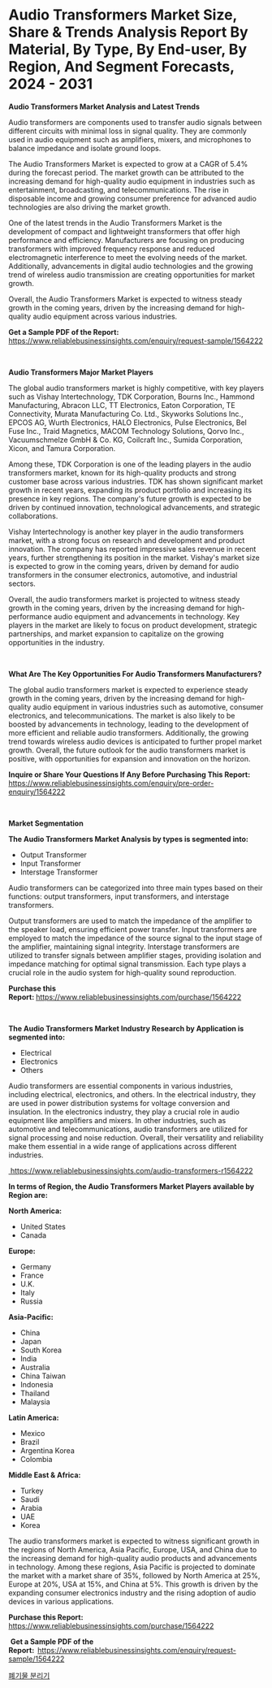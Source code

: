 <p><h1>Audio Transformers Market Size, Share & Trends Analysis Report By Material, By Type, By End-user, By Region, And Segment Forecasts, 2024 - 2031</h1></p><p><strong>Audio Transformers Market Analysis and Latest Trends</strong></p>
<p><p>Audio transformers are components used to transfer audio signals between different circuits with minimal loss in signal quality. They are commonly used in audio equipment such as amplifiers, mixers, and microphones to balance impedance and isolate ground loops.</p><p>The Audio Transformers Market is expected to grow at a CAGR of 5.4% during the forecast period. The market growth can be attributed to the increasing demand for high-quality audio equipment in industries such as entertainment, broadcasting, and telecommunications. The rise in disposable income and growing consumer preference for advanced audio technologies are also driving the market growth.</p><p>One of the latest trends in the Audio Transformers Market is the development of compact and lightweight transformers that offer high performance and efficiency. Manufacturers are focusing on producing transformers with improved frequency response and reduced electromagnetic interference to meet the evolving needs of the market. Additionally, advancements in digital audio technologies and the growing trend of wireless audio transmission are creating opportunities for market growth.</p><p>Overall, the Audio Transformers Market is expected to witness steady growth in the coming years, driven by the increasing demand for high-quality audio equipment across various industries.</p></p>
<p><strong>Get a Sample PDF of the Report:&nbsp;</strong> <a href="https://www.reliablebusinessinsights.com/enquiry/request-sample/1564222">https://www.reliablebusinessinsights.com/enquiry/request-sample/1564222</a></p>
<p>&nbsp;</p>
<p><strong>Audio Transformers Major Market Players</strong></p>
<p><p>The global audio transformers market is highly competitive, with key players such as Vishay Intertechnology, TDK Corporation, Bourns Inc., Hammond Manufacturing, Abracon LLC, TT Electronics, Eaton Corporation, TE Connectivity, Murata Manufacturing Co. Ltd., Skyworks Solutions Inc., EPCOS AG, Wurth Electronics, HALO Electronics, Pulse Electronics, Bel Fuse Inc., Traid Magnetics, MACOM Technology Solutions, Qorvo Inc., Vacuumschmelze GmbH & Co. KG, Coilcraft Inc., Sumida Corporation, Xicon, and Tamura Corporation.</p><p>Among these, TDK Corporation is one of the leading players in the audio transformers market, known for its high-quality products and strong customer base across various industries. TDK has shown significant market growth in recent years, expanding its product portfolio and increasing its presence in key regions. The company's future growth is expected to be driven by continued innovation, technological advancements, and strategic collaborations.</p><p>Vishay Intertechnology is another key player in the audio transformers market, with a strong focus on research and development and product innovation. The company has reported impressive sales revenue in recent years, further strengthening its position in the market. Vishay's market size is expected to grow in the coming years, driven by demand for audio transformers in the consumer electronics, automotive, and industrial sectors.</p><p>Overall, the audio transformers market is projected to witness steady growth in the coming years, driven by the increasing demand for high-performance audio equipment and advancements in technology. Key players in the market are likely to focus on product development, strategic partnerships, and market expansion to capitalize on the growing opportunities in the industry.</p></p>
<p>&nbsp;</p>
<p><strong>What Are The Key Opportunities For Audio Transformers Manufacturers?</strong></p>
<p><p>The global audio transformers market is expected to experience steady growth in the coming years, driven by the increasing demand for high-quality audio equipment in various industries such as automotive, consumer electronics, and telecommunications. The market is also likely to be boosted by advancements in technology, leading to the development of more efficient and reliable audio transformers. Additionally, the growing trend towards wireless audio devices is anticipated to further propel market growth. Overall, the future outlook for the audio transformers market is positive, with opportunities for expansion and innovation on the horizon.</p></p>
<p><strong>Inquire or Share Your Questions If Any Before Purchasing This Report:</strong> <a href="https://www.reliablebusinessinsights.com/enquiry/pre-order-enquiry/1564222">https://www.reliablebusinessinsights.com/enquiry/pre-order-enquiry/1564222</a></p>
<p>&nbsp;</p>
<p><strong>Market Segmentation</strong></p>
<p><strong>The Audio Transformers Market Analysis by types is segmented into:</strong></p>
<p><ul><li>Output Transformer</li><li>Input Transformer</li><li>Interstage Transformer</li></ul></p>
<p><p>Audio transformers can be categorized into three main types based on their functions: output transformers, input transformers, and interstage transformers. </p><p>Output transformers are used to match the impedance of the amplifier to the speaker load, ensuring efficient power transfer. Input transformers are employed to match the impedance of the source signal to the input stage of the amplifier, maintaining signal integrity. Interstage transformers are utilized to transfer signals between amplifier stages, providing isolation and impedance matching for optimal signal transmission. Each type plays a crucial role in the audio system for high-quality sound reproduction.</p></p>
<p><strong>Purchase this Report:&nbsp;</strong><a href="https://www.reliablebusinessinsights.com/purchase/1564222">https://www.reliablebusinessinsights.com/purchase/1564222</a></p>
<p>&nbsp;</p>
<p><strong>The Audio Transformers Market Industry Research by Application is segmented into:</strong></p>
<p><ul><li>Electrical</li><li>Electronics</li><li>Others</li></ul></p>
<p><p>Audio transformers are essential components in various industries, including electrical, electronics, and others. In the electrical industry, they are used in power distribution systems for voltage conversion and insulation. In the electronics industry, they play a crucial role in audio equipment like amplifiers and mixers. In other industries, such as automotive and telecommunications, audio transformers are utilized for signal processing and noise reduction. Overall, their versatility and reliability make them essential in a wide range of applications across different industries.</p></p>
<p><a href="https://www.reliablebusinessinsights.com/audio-transformers-r1564222">&nbsp;https://www.reliablebusinessinsights.com/audio-transformers-r1564222</a></p>
<p><strong>In terms of Region, the Audio Transformers Market Players available by Region are:</strong></p>
<p>
    <p> <strong> North America: </strong>
        <ul>
            <li>United States</li>
            <li>Canada</li>
        </ul>
        </p> 
    <p> <strong> Europe: </strong>
        <ul>
            <li>Germany</li>
            <li>France</li>
            <li>U.K.</li>
            <li>Italy</li>
            <li>Russia</li>
        </ul>
        </p> 
    <p> <strong> Asia-Pacific: </strong>
        <ul>
            <li>China</li>
            <li>Japan</li>
            <li>South Korea</li>
            <li>India</li>
            <li>Australia</li>
            <li>China Taiwan</li>
            <li>Indonesia</li>
            <li>Thailand</li>
            <li>Malaysia</li>
        </ul>
        </p> 
    <p> <strong> Latin America: </strong>
        <ul>
            <li>Mexico</li>
            <li>Brazil</li>
            <li>Argentina Korea</li>
            <li>Colombia</li>
        </ul>
        </p> 
    <p> <strong> Middle East & Africa: </strong>
        <ul>
            <li>Turkey</li>
            <li>Saudi</li>
            <li>Arabia</li>
            <li>UAE</li>
            <li>Korea</li>
        </ul>
    </p>
    </p>
<p><p>The audio transformers market is expected to witness significant growth in the regions of North America, Asia Pacific, Europe, USA, and China due to the increasing demand for high-quality audio products and advancements in technology. Among these regions, Asia Pacific is projected to dominate the market with a market share of 35%, followed by North America at 25%, Europe at 20%, USA at 15%, and China at 5%. This growth is driven by the expanding consumer electronics industry and the rising adoption of audio devices in various applications.</p></p>
<p><strong>Purchase this Report: </strong><a href="https://www.reliablebusinessinsights.com/purchase/1564222">https://www.reliablebusinessinsights.com/purchase/1564222</a></p>
<p>&nbsp;<strong>Get a Sample PDF of the Report:&nbsp;&nbsp;</strong><a href="https://www.reliablebusinessinsights.com/enquiry/request-sample/1564222">https://www.reliablebusinessinsights.com/enquiry/request-sample/1564222</a></p>
<p><strong></strong></p>
<p><p><a href="https://github.com/Evans21Bill/Market-Research-Report-List-1/blob/main/2629830154784.md">폐기물 분리기</a></p></p>
